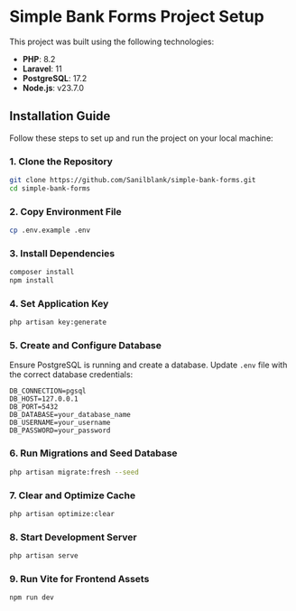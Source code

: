 # Simple Bank Forms Project Setup

This project was built using the following technologies:

- **PHP**: 8.2
- **Laravel**: 11
- **PostgreSQL**: 17.2
- **Node.js**: v23.7.0

## Installation Guide

Follow these steps to set up and run the project on your local machine:

### 1. Clone the Repository
```sh
git clone https://github.com/Sanilblank/simple-bank-forms.git
cd simple-bank-forms
```

### 2. Copy Environment File
```sh
cp .env.example .env
```

### 3. Install Dependencies
```sh
composer install
npm install
```

### 4. Set Application Key
```sh
php artisan key:generate
```

### 5. Create and Configure Database
Ensure PostgreSQL is running and create a database.
Update `.env` file with the correct database credentials:
```
DB_CONNECTION=pgsql
DB_HOST=127.0.0.1
DB_PORT=5432
DB_DATABASE=your_database_name
DB_USERNAME=your_username
DB_PASSWORD=your_password
```

### 6. Run Migrations and Seed Database
```sh
php artisan migrate:fresh --seed
```

### 7. Clear and Optimize Cache
```sh
php artisan optimize:clear
```

### 8. Start Development Server
```sh
php artisan serve
```

### 9. Run Vite for Frontend Assets
```sh
npm run dev
```
